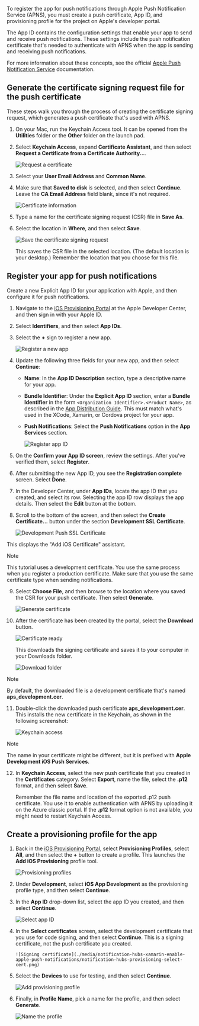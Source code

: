 
To register the app for push notifications through Apple Push Notification Service (APNS), you must create a push certificate, App ID, and provisioning profile for the project on Apple's developer portal.

The App ID contains the configuration settings that enable your app to send and receive push notifications. These settings include the push notification certificate that's needed to authenticate with APNS when the app is sending and receiving push notifications.

For more information about these concepts, see the official [Apple Push Notification Service](https://developer.apple.com/library/content/documentation/NetworkingInternet/Conceptual/RemoteNotificationsPG/APNSOverview.html#//apple_ref/doc/uid/TP40008194-CH8-SW1) documentation.

## <a name="generate-the-certificate-signing-request-file-for-the-push-certificate"></a>Generate the certificate signing request file for the push certificate
These steps walk you through the process of creating the certificate signing request, which generates a push certificate that's used with APNS.

1. On your Mac, run the Keychain Access tool. It can be opened from the **Utilities** folder or the **Other** folder on the launch pad.

2. Select **Keychain Access**, expand **Certificate Assistant**, and then select **Request a Certificate from a Certificate Authority...**.

      ![Request a certificate](./media/notification-hubs-xamarin-enable-apple-push-notifications/notification-hubs-request-cert-from-ca.png)

3. Select your **User Email Address** and **Common Name**.

4. Make sure that **Saved to disk** is selected, and then select **Continue**. Leave the **CA Email Address** field blank, since it's not required.

      ![Certificate information](./media/notification-hubs-xamarin-enable-apple-push-notifications/notification-hubs-csr-info.png)

4. Type a name for the certificate signing request (CSR) file in **Save As**.
5. Select the location in **Where**, and then select **Save**.

      ![Save the certificate signing request](./media/notification-hubs-xamarin-enable-apple-push-notifications/notification-hubs-save-csr.png)

      This saves the CSR file in the selected location. (The default location is your desktop.) Remember the location that you choose for this file.

## <a name="register-your-app-for-push-notifications"></a>Register your app for push notifications
Create a new Explicit App ID for your application with Apple, and then configure it for push notifications.  

1. Navigate to the [iOS Provisioning Portal](http://go.microsoft.com/fwlink/p/?LinkId=272456) at the Apple Developer Center, and then sign in with your Apple ID.

2. Select **Identifiers**, and then select **App IDs**.

3. Select the **+** sign to register a new app.

      ![Register a new app](./media/notification-hubs-xamarin-enable-apple-push-notifications/notification-hubs-ios-appids.png)

4. Update the following three fields for your new app, and then select **Continue**:

   * **Name**: In the **App ID Description** section, type a descriptive name for your app.

   * **Bundle Identifier**: Under the **Explicit App ID** section, enter a **Bundle Identifier** in the form `<Organization Identifier>.<Product Name>`, as described in the [App Distribution Guide](https://developer.apple.com/library/mac/documentation/IDEs/Conceptual/AppDistributionGuide/ConfiguringYourApp/ConfiguringYourApp.html#//apple_ref/doc/uid/TP40012582-CH28-SW8). This must match what's used in the XCode, Xamarin, or Cordova project for your app.

   * **Push Notifications**: Select the **Push Notifications** option in the **App Services** section.

     ![Register app ID](./media/notification-hubs-xamarin-enable-apple-push-notifications/notification-hubs-new-appid-info.png)

5. On the **Confirm your App ID screen**, review the settings. After you've verified them, select **Register**.

6. After submitting the new App ID, you see the **Registration complete** screen. Select **Done**.

7. In the Developer Center, under **App IDs**, locate the app ID that you created, and select its row. Selecting the app ID row displays the app details. Then select the **Edit** button at the bottom.

8. Scroll to the bottom of the screen, and then select the **Create Certificate...** button under the section **Development SSL Certificate**.

      ![Development Push SSL Certificate](./media/notification-hubs-xamarin-enable-apple-push-notifications/notification-hubs-appid-create-cert.png)

 This displays the "Add iOS Certificate" assistant.

   > [!NOTE]
   > This tutorial uses a development certificate. You use the same process when you register a production certificate. Make sure that you use the same certificate type when sending notifications.
   >

9. Select **Choose File**, and then browse to the location where you saved the CSR for your push certificate. Then select **Generate**.

      ![Generate certificate](./media/notification-hubs-xamarin-enable-apple-push-notifications/notification-hubs-appid-cert-choose-csr.png)

10. After the certificate has been created by the portal, select the **Download** button.

      ![Certificate ready](./media/notification-hubs-xamarin-enable-apple-push-notifications/notification-hubs-appid-download-cert.png)

       This downloads the signing certificate and saves it to your computer in your Downloads folder.

      ![Download folder](./media/notification-hubs-enable-apple-push-notifications/notification-hubs-cert-downloaded.png)

   > [!NOTE]
   > By default, the downloaded file is a development certificate that's named **aps_development.cer**.
   >
   >
11. Double-click the downloaded push certificate **aps_development.cer**. This installs the new certificate in the Keychain, as shown in the following screenshot:

       ![Keychain access](./media/notification-hubs-xamarin-enable-apple-push-notifications/notification-hubs-cert-in-keychain.png)

   > [!NOTE]
   > The name in your certificate might be different, but it is prefixed with **Apple Development iOS Push Services**.
   >
   >
12. In **Keychain Access**, select the new push certificate that you created in the **Certificates** category. Select **Export**, name the file, select the **.p12** format, and then select **Save**.

    Remember the file name and location of the exported .p12 push certificate. You use it to enable authentication with APNS by uploading it on the Azure classic portal. If the **.p12** format option is not available, you might need to restart Keychain Access.

## <a name="create-a-provisioning-profile-for-the-app"></a>Create a provisioning profile for the app
1. Back in the <a href="http://go.microsoft.com/fwlink/p/?LinkId=272456" target="_blank">iOS Provisioning Portal</a>, select **Provisioning Profiles**, select **All**, and then select the **+** button to create a profile. This launches the **Add iOS Provisioning** profile tool.

      ![Provisioning profiles](./media/notification-hubs-xamarin-enable-apple-push-notifications/notification-hubs-new-provisioning-profile.png)

2. Under **Development**, select **iOS App Development** as the provisioning profile type, and then select **Continue**.

3. In the **App ID** drop-down list, select the app ID you created, and then select **Continue**.

      ![Select app ID](./media/notification-hubs-xamarin-enable-apple-push-notifications/notification-hubs-select-appid-for-provisioning.png)

4. In the **Select certificates** screen, select the development certificate that you use for code signing, and then select **Continue**. This is a signing certificate, not the push certificate you created.

       ![Signing certificate](./media/notification-hubs-xamarin-enable-apple-push-notifications/notification-hubs-provisioning-select-cert.png)

5. Select the **Devices** to use for testing, and then select **Continue**.

     ![Add provisioning profile](./media/notification-hubs-xamarin-enable-apple-push-notifications/notification-hubs-provisioning-select-devices.png)

6. Finally, in **Profile Name**, pick a name for the profile, and then select **Generate**.

      ![Name the profile](./media/notification-hubs-xamarin-enable-apple-push-notifications/notification-hubs-provisioning-name-profile.png)
